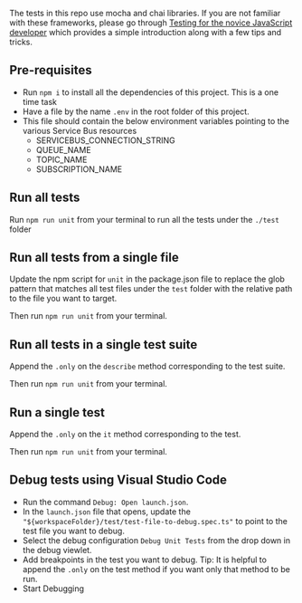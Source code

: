 The tests in this repo use mocha and chai libraries. 
If you are not familiar with these frameworks, please go through 
[Testing for the novice JavaScript developer](https://hackernoon.com/testing-for-the-novice-javascript-developer-f41f22563855?gi=a65f1b270155) 
which provides a simple introduction along with a few tips and tricks.

## Pre-requisites

- Run `npm i` to install all the dependencies of this project. This is a one time task
- Have a file by the name `.env` in the root folder of this project.
- This file should contain the below environment variables pointing to the various Service Bus resources
    - SERVICEBUS_CONNECTION_STRING
    - QUEUE_NAME
    - TOPIC_NAME
    - SUBSCRIPTION_NAME

## Run all tests

Run `npm run unit` from your terminal to run all the tests under the `./test` folder

## Run all tests from a single file

Update the npm script for `unit` in the package.json file to replace the glob pattern that matches
all test files under the `test` folder with the relative path to the file you want to target.

Then run `npm run unit` from your terminal.

## Run all tests in a single test suite

Append the `.only` on the `describe` method corresponding to the test suite.

Then run `npm run unit` from your terminal.

## Run a single test

Append the `.only` on the `it` method corresponding to the test.

Then run `npm run unit` from your terminal.

## Debug tests using Visual Studio Code

- Run the command `Debug: Open launch.json`. 
- In the `launch.json` file that opens, update the `"${workspaceFolder}/test/test-file-to-debug.spec.ts"` to point to the test file you want to debug.
- Select the debug configuration `Debug Unit Tests` from the drop down in the debug viewlet.
- Add breakpoints in the test you want to debug. Tip: It is helpful to append the `.only` on the test method if you want only that method to be run.
- Start Debugging


